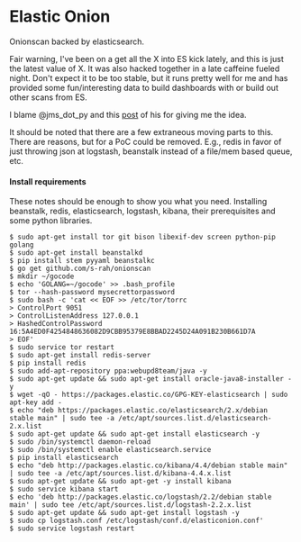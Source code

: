 # Elastic Onion
Onionscan backed by elasticsearch.

Fair warning, I've been on a get all the X into ES kick lately, and this is just 
the latest value of X. It was also hacked together in a late caffeine fueled night.
Don't expect it to be too stable, but it runs pretty well for me and has provided 
some fun/interesting data to build dashboards with or build out other scans from ES.

I blame @jms_dot_py and 
this [post](http://www.automatingosint.com/blog/2016/07/dark-web-osint-with-python-and-onionscan-part-one/) of his for giving me the idea.

It should be noted that there are a few extraneous moving parts to this. There are reasons,
but for a PoC could be removed. E.g., redis in favor of just throwing json at logstash,
beanstalk instead of a file/mem based queue, etc.

#### Install requirements
These notes should be enough to show you what you need. Installing beanstalk, redis, elasticsearch, logstash, kibana, their prerequisites and some python libraries.

```
$ sudo apt-get install tor git bison libexif-dev screen python-pip golang
$ sudo apt-get install beanstalkd
$ pip install stem pyyaml beanstalkc
$ go get github.com/s-rah/onionscan
$ mkdir ~/gocode
$ echo 'GOLANG=~/gocode' >> .bash_profile
$ tor --hash-password mysecrettorpassword
$ sudo bash -c 'cat << EOF >> /etc/tor/torrc
> ControlPort 9051
> ControlListenAddress 127.0.0.1
> HashedControlPassword 16:5A4ED0F4254848636082D9CBB95379E8BBAD2245D24A091B230B661D7A
> EOF'
$ sudo service tor restart
$ sudo apt-get install redis-server
$ pip install redis
$ sudo add-apt-repository ppa:webupd8team/java -y
$ sudo apt-get update && sudo apt-get install oracle-java8-installer -y
$ wget -qO - https://packages.elastic.co/GPG-KEY-elasticsearch | sudo apt-key add -
$ echo "deb https://packages.elastic.co/elasticsearch/2.x/debian stable main" | sudo tee -a /etc/apt/sources.list.d/elasticsearch-2.x.list
$ sudo apt-get update && sudo apt-get install elasticsearch -y
$ sudo /bin/systemctl daemon-reload
$ sudo /bin/systemctl enable elasticsearch.service
$ pip install elasticsearch
$ echo "deb http://packages.elastic.co/kibana/4.4/debian stable main" | sudo tee -a /etc/apt/sources.list.d/kibana-4.4.x.list
$ sudo apt-get update && sudo apt-get -y install kibana
$ sudo service kibana start
$ echo 'deb http://packages.elastic.co/logstash/2.2/debian stable main' | sudo tee /etc/apt/sources.list.d/logstash-2.2.x.list
$ sudo apt-get update && sudo apt-get install logstash -y
$ sudo cp logstash.conf /etc/logstash/conf.d/elasticonion.conf'
$ sudo service logstash restart
```
